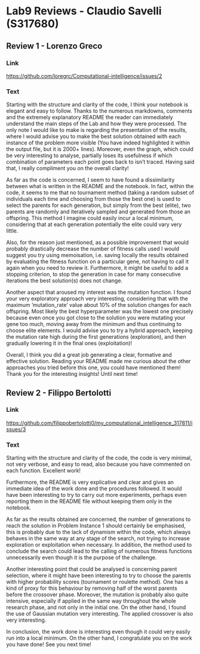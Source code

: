 # Lab9 Reviews - Claudio Savelli (S317680)

## Review 1 - Lorenzo Greco

### Link

https://github.com/loregrc/Computational-intelligence/issues/2

### Text


Starting with the structure and clarity of the code, I think your notebook is elegant and easy to follow. Thanks to the numerous markdowns, comments and the extremely explanatory README the reader can immediately understand the main steps of the Lab and how they were processed. The only note I would like to make is regarding the presentation of the results, where I would advise you to make the best solution obtained with each instance of the problem more visible (You have indeed highlighted it within the output file, but it is 2000+ lines). Moreover, even the graph, which could be very interesting to analyse, partially loses its usefulness if which combination of parameters each point goes back to isn’t traced. Having said that, I really compliment you on the overall clarity!

As far as the code is concerned, I seem to have found a dissimilarity between what is written in the README and the notebook. In fact, within the code, it seems to me that no tournament method (taking a random subset of individuals each time and choosing from those the best one) is used to select the parents for each generation, but simply from the best (elite), two parents are randomly and iteratively sampled and generated from those an offspring. This method I imagine could easily incur a local minimum, considering that at each generation potentially the elite could vary very little.

Also, for the reason just mentioned, as a possible improvement that would probably drastically decrease the number of fitness calls used I would suggest you try using memoisation, i.e. saving locally the results obtained by evaluating the fitness function on a particular gene, not having to call it again when you need to review it. Furthermore, it might be useful to add a stopping criterion, to stop the generation in case for many consecutive iterations the best solution(s) does not change.

Another aspect that aroused my interest was the mutation function. I found your very exploratory approach very interesting, considering that with the maximum ’mutation_rate’ value about 10% of the solution changes for each offspring. Most likely the best hyperparameter was the lowest one precisely because even once you got close to the solution you were mutating your gene too much, moving away from the minimum and thus continuing to choose elite elements. I would advise you to try a hybrid approach, keeping the mutation rate high during the first generations (exploration), and then gradually lowering it in the final ones (exploitation)!

Overall, I think you did a great job generating a clear, formative and effective solution. Reading your README made me curious about the other approaches you tried before this one, you could have mentioned them! Thank you for the interesting insights! Until next time!



## Review 2 - Filippo Bertolotti

### Link

https://github.com/filippobertolotti0/my_computational_intelligence_317811/issues/3

### Text


Starting with the structure and clarity of the code, the code is very minimal, not very verbose, and easy to read, also because you have commented on each function. Excellent work!

Furthermore, the README is very explicative and clear and gives an immediate idea of the work done and the procedures followed. It would have been interesting to try to carry out more experiments, perhaps even reporting them in the README file without keeping them only in the notebook.

As far as the results obtained are concerned, the number of generations to reach the solution in Problem Instance 1 should certainly be emphasised, this is probably due to the lack of dynamism within the code, which always behaves in the same way at any stage of the search, not trying to increase exploration or exploitation when necessary. In addition, the method used to conclude the search could lead to the calling of numerous fitness functions unnecessarily even though it is the purpose of the challenge.

Another interesting point that could be analysed is concerning parent selection, where it might have been interesting to try to choose the parents with higher probability scores (tournament or roulette method). One has a kind of proxy for this behaviour by removing half of the worst parents before the crossover phase. Moreover, the mutation is probably also quite intensive, especially if applied in the same way throughout the whole research phase, and not only in the initial one. On the other hand, I found the use of Gaussian mutation very interesting. The applied crossover is also very interesting.

In conclusion, the work done is interesting even though it could very easily run into a local minimum. On the other hand, I congratulate you on the work you have done! See you next time!

